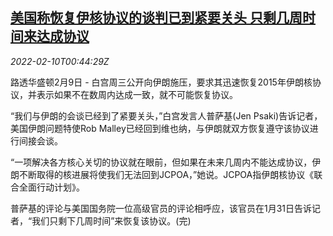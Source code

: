 <!--1644454863000-->
[美国称恢复伊核协议的谈判已到紧要关头 只剩几周时间来达成协议](https://cn.reuters.com/article/yuan-midpoint-0210-thur-updates-idCNKBS2KF02T)
------

<div><i>2022-02-10T00:44:29Z</i></div><p>路透华盛顿2月9日 - 白宫周三公开向伊朗施压，要求其迅速恢复2015年伊朗核协议，并表示如果不在数周内达成一致，就不可能恢复协议。</p><p>“我们与伊朗的会谈已经到了紧要关头，”白宫发言人普萨基(Jen Psaki)告诉记者，美国伊朗问题特使Rob Malley已经回到维也纳，与伊朗就双方恢复遵守该协议进行间接会谈。</p><p>“一项解决各方核心关切的协议就在眼前，但如果在未来几周内不能达成协议，伊朗不断取得的核进展将使我们无法回到JCPOA，”她说。JCPOA指伊朗核协议《联合全面行动计划》。</p><p>普萨基的评论与美国国务院一位高级官员的评论相呼应，该官员在1月31日告诉记者，“我们只剩下几周时间”来恢复该协议。(完)</p>
